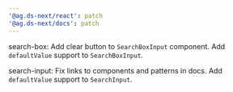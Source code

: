 ```yaml
---
'@ag.ds-next/react': patch
'@ag.ds-next/docs': patch
---
```


search-box: Add clear button to `SearchBoxInput` component. Add `defaultValue` support to `SearchBoxInput`.

search-input: Fix links to components and patterns in docs. Add `defaultValue` support to `SearchInput`.